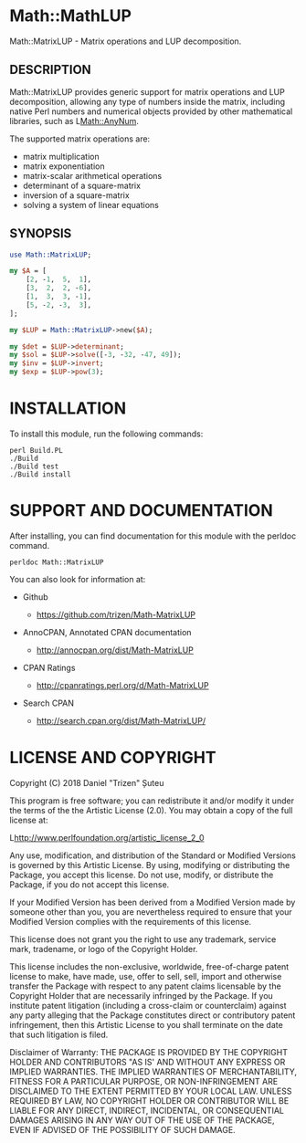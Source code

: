 # Math::MathLUP

Math::MatrixLUP - Matrix operations and LUP decomposition.

## DESCRIPTION

Math::MatrixLUP provides generic support for matrix operations and LUP decomposition, allowing any type of numbers inside the matrix, including native Perl numbers and numerical objects provided by other mathematical libraries, such as L<Math::AnyNum>.

The supported matrix operations are:

* matrix multiplication
* matrix exponentiation
* matrix-scalar arithmetical operations
* determinant of a square-matrix
* inversion of a square-matrix
* solving a system of linear equations

## SYNOPSIS

```perl
use Math::MatrixLUP;

my $A = [
    [2, -1,  5,  1],
    [3,  2,  2, -6],
    [1,  3,  3, -1],
    [5, -2, -3,  3],
];

my $LUP = Math::MatrixLUP->new($A);

my $det = $LUP->determinant;
my $sol = $LUP->solve([-3, -32, -47, 49]);
my $inv = $LUP->invert;
my $exp = $LUP->pow(3);
```

# INSTALLATION

To install this module, run the following commands:

    perl Build.PL
    ./Build
    ./Build test
    ./Build install

# SUPPORT AND DOCUMENTATION

After installing, you can find documentation for this module with the
perldoc command.

    perldoc Math::MatrixLUP

You can also look for information at:

* Github
    - https://github.com/trizen/Math-MatrixLUP

* AnnoCPAN, Annotated CPAN documentation
    - http://annocpan.org/dist/Math-MatrixLUP

* CPAN Ratings
    - http://cpanratings.perl.org/d/Math-MatrixLUP

* Search CPAN
    - http://search.cpan.org/dist/Math-MatrixLUP/

# LICENSE AND COPYRIGHT

Copyright (C) 2018 Daniel "Trizen" Șuteu

This program is free software; you can redistribute it and/or modify it
under the terms of the the Artistic License (2.0). You may obtain a
copy of the full license at:

L<http://www.perlfoundation.org/artistic_license_2_0>

Any use, modification, and distribution of the Standard or Modified
Versions is governed by this Artistic License. By using, modifying or
distributing the Package, you accept this license. Do not use, modify,
or distribute the Package, if you do not accept this license.

If your Modified Version has been derived from a Modified Version made
by someone other than you, you are nevertheless required to ensure that
your Modified Version complies with the requirements of this license.

This license does not grant you the right to use any trademark, service
mark, tradename, or logo of the Copyright Holder.

This license includes the non-exclusive, worldwide, free-of-charge
patent license to make, have made, use, offer to sell, sell, import and
otherwise transfer the Package with respect to any patent claims
licensable by the Copyright Holder that are necessarily infringed by the
Package. If you institute patent litigation (including a cross-claim or
counterclaim) against any party alleging that the Package constitutes
direct or contributory patent infringement, then this Artistic License
to you shall terminate on the date that such litigation is filed.

Disclaimer of Warranty: THE PACKAGE IS PROVIDED BY THE COPYRIGHT HOLDER
AND CONTRIBUTORS "AS IS' AND WITHOUT ANY EXPRESS OR IMPLIED WARRANTIES.
THE IMPLIED WARRANTIES OF MERCHANTABILITY, FITNESS FOR A PARTICULAR
PURPOSE, OR NON-INFRINGEMENT ARE DISCLAIMED TO THE EXTENT PERMITTED BY
YOUR LOCAL LAW. UNLESS REQUIRED BY LAW, NO COPYRIGHT HOLDER OR
CONTRIBUTOR WILL BE LIABLE FOR ANY DIRECT, INDIRECT, INCIDENTAL, OR
CONSEQUENTIAL DAMAGES ARISING IN ANY WAY OUT OF THE USE OF THE PACKAGE,
EVEN IF ADVISED OF THE POSSIBILITY OF SUCH DAMAGE.
